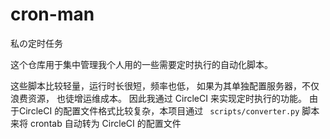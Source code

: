 # cron-man

私の定时任务

这个仓库用于集中管理我个人用的一些需要定时执行的自动化脚本。

这些脚本比较轻量，运行时长很短，频率也低， 如果为其单独配置服务器，不仅浪费资源， 也徒增运维成本。 因此我通过 CircleCI 来实现定时执行的功能。 由于CircleCI 的配置文件格式比较复杂，本项目通过 ` scripts/converter.py` 脚本 来将 crontab 自动转为 CircleCI 的配置文件

